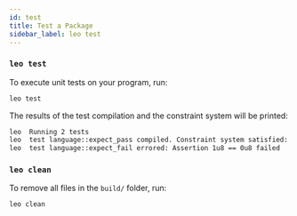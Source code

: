 ```yaml
---
id: test
title: Test a Package
sidebar_label: leo test
---
```


### `leo test`

To execute unit tests on your program, run:
```bash
leo test
```
The results of the test compilation and the constraint system will be printed:
```bash
leo  Running 2 tests
leo  test language::expect_pass compiled. Constraint system satisfied: true
leo  test language::expect_fail errored: Assertion 1u8 == 0u8 failed
```

### `leo clean`

To remove all files in the `build/` folder, run:
```bash
leo clean
```